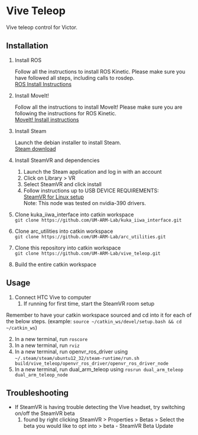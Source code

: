 # Vive Teleop
Vive teleop control for Victor.

## Installation
1. Install ROS

   Follow all the instructions to install ROS Kinetic. Please make sure you have followed all steps, including calls to rosdep.  
   [ROS Install Instructions](http://wiki.ros.org/kinetic/Installation/Ubuntu) 

2. Install MoveIt!

   Follow all the instructions to install MoveIt! Please make sure you are following the instructions for ROS Kinetic.  
   [MoveIt! Install instructions](http://moveit.ros.org/install/)

3. Install Steam

   Launch the debian installer to install Steam.  
   [Steam download](https://store.steampowered.com/about/)

4. Install SteamVR and dependencies

   1. Launch the Steam application and log in with an account
   2. Click on Library > VR
   3. Select SteamVR and click install
   4. Follow instructions up to USB DEVICE REQUIREMENTS:  
   [SteamVR for Linux setup](https://github.com/ValveSoftware/SteamVR-for-Linux)  
   Note: This node was tested on nvidia-390 drivers.
   
3. Clone kuka_iiwa_interface into catkin workspace  
   `git clone https://github.com/UM-ARM-Lab/kuka_iiwa_interface.git`  
4. Clone arc_utilities into catkin workspace  
   `git clone https://github.com/UM-ARM-Lab/arc_utilities.git`  
5. Clone this repository into catkin workspace  
   `git clone https://github.com/UM-ARM-Lab/vive_teleop.git`
9. Build the entire catkin workspace

## Usage
1. Connect HTC Vive to computer
   1. If running for first time, start the SteamVR room setup 

Remember to have your catkin workspace sourced and cd into it for each of the below steps. (example: `source ~/catkin_ws/devel/setup.bash && cd ~/catkin_ws`)

2. In a new terminal, run `roscore`
3. In a new terminal, run `rviz`
4. In a new terminal, run openvr_ros_driver using 
`~/.steam/steam/ubuntu12_32/steam-runtime/run.sh build/vive_teleop/openvr_ros_driver/openvr_ros_driver_node`
5. In a new terminal, run dual_arm_teleop using 
`rosrun dual_arm_teleop dual_arm_teleop_node`

## Troubleshooting
* If SteamVR is having trouble detecting the Vive headset, try switching on/off the SteamVR beta
   1. found by right clicking SteamVR > Properties > Betas >  Select the beta you would like to opt into > beta - SteamVR Beta Update
